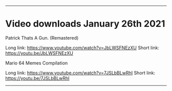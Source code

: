 
***

# Video downloads January 26th 2021

Patrick Thats A Gun. (Remastered)

Long link: https://www.youtube.com/watch?v=JbLWSFNEzXU
Short link: https://youtu.be/JbLWSFNEzXU

Mario 64 Memes Compilation

Long link: https://www.youtube.com/watch?v=7JSLbBLwRhI
Short link: https://youtu.be/7JSLbBLwRhI

***

